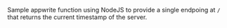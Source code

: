 Sample appwrite function using NodeJS to provide a single endpoing at `/` that returns the current timestamp of the server.